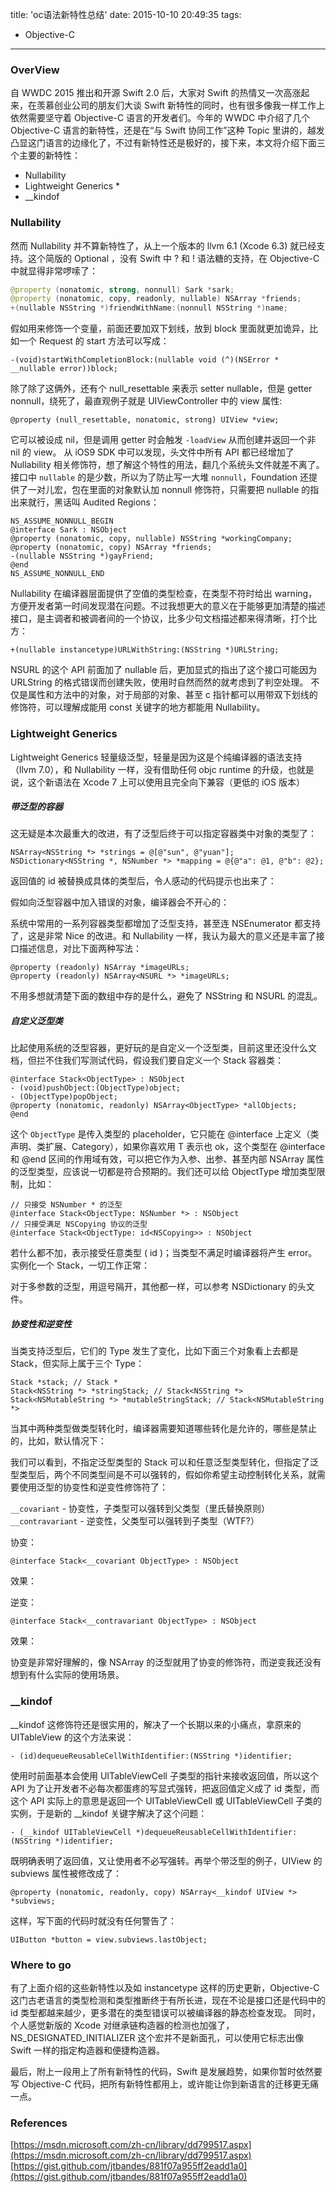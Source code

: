 title: 'oc语法新特性总结'
date: 2015-10-10 20:49:35
tags:
- Objective-C

---

### OverView
  自 WWDC 2015 推出和开源 Swift 2.0 后，大家对 Swift 的热情又一次高涨起来，在羡慕创业公司的朋友们大谈 Swift 新特性的同时，也有很多像我一样工作上依然需要坚守着 Objective-C 语言的开发者们。今年的 WWDC 中介绍了几个 Objective-C 语言的新特性，还是在“与 Swift 协同工作”这种 Topic 里讲的，越发凸显这门语言的边缘化了，不过有新特性还是极好的，接下来，本文将介绍下面三个主要的新特性：

  * Nullability
  * Lightweight Generics *
  * __kindof

### Nullability
  然而 Nullability 并不算新特性了，从上一个版本的 llvm 6.1 (Xcode 6.3) 就已经支持。这个简版的 Optional ，没有 Swift 中 ? 和 ! 语法糖的支持，在 Objective-C 中就显得非常啰嗦了：


```swift
@property (nonatomic, strong, nonnull) Sark *sark;  
@property (nonatomic, copy, readonly, nullable) NSArray *friends;  
+(nullable NSString *)friendWithName:(nonnull NSString *)name;
```

假如用来修饰一个变量，前面还要加双下划线，放到 block 里面就更加诡异，比如一个 Request 的 start 方法可以写成：

```objc
-(void)startWithCompletionBlock:(nullable void (^)(NSError * __nullable error))block;
```

除了除了这俩外，还有个 null_resettable 来表示 setter nullable，但是 getter nonnull，绕死了，最直观例子就是 UIViewController 中的 view 属性: 

```objc
@property (null_resettable, nonatomic, strong) UIView *view;
```

它可以被设成 nil，但是调用 getter 时会触发 `-loadView` 从而创建并返回一个非 nil 的 view。
从 iOS9 SDK 中可以发现，头文件中所有 API 都已经增加了 Nullability 相关修饰符，想了解这个特性的用法，翻几个系统头文件就差不离了。接口中 `nullable` 的是少数，所以为了防止写一大堆 `nonnull`，Foundation 还提供了一对儿宏，包在里面的对象默认加 nonnull 修饰符，只需要把 nullable 的指出来就行，黑话叫 Audited Regions：

```objc
NS_ASSUME_NONNULL_BEGIN
@interface Sark : NSObject
@property (nonatomic, copy, nullable) NSString *workingCompany;
@property (nonatomic, copy) NSArray *friends;
-(nullable NSString *)gayFriend;
@end
NS_ASSUME_NONNULL_END
```

Nullability 在编译器层面提供了空值的类型检查，在类型不符时给出 warning，方便开发者第一时间发现潜在问题。不过我想更大的意义在于能够更加清楚的描述接口，是主调者和被调者间的一个协议，比多少句文档描述都来得清晰，打个比方：

```objc
+(nullable instancetype)URLWithString:(NSString *)URLString;
```

NSURL 的这个 API 前面加了 nullable 后，更加显式的指出了这个接口可能因为 URLString 的格式错误而创建失败，使用时自然而然的就考虑到了判空处理。
不仅是属性和方法中的对象，对于局部的对象、甚至 c 指针都可以用带双下划线的修饰符，可以理解成能用 const 关键字的地方都能用 Nullability。

### Lightweight Generics

Lightweight Generics 轻量级泛型，轻量是因为这是个纯编译器的语法支持（llvm 7.0），和 Nullability 一样，没有借助任何 objc runtime 的升级，也就是说，这个新语法在 Xcode 7 上可以使用且完全向下兼容（更低的 iOS 版本）

##### 带泛型的容器

这无疑是本次最重大的改进，有了泛型后终于可以指定容器类中对象的类型了：

```objc
NSArray<NSString *> *strings = @[@"sun", @"yuan"];
NSDictionary<NSString *, NSNumber *> *mapping = @{@"a": @1, @"b": @2};
```

返回值的 id 被替换成具体的类型后，令人感动的代码提示也出来了：

假如向泛型容器中加入错误的对象，编译器会不开心的：

系统中常用的一系列容器类型都增加了泛型支持，甚至连 NSEnumerator 都支持了，这是非常 Nice 的改进。和 Nullability 一样，我认为最大的意义还是丰富了接口描述信息，对比下面两种写法：

```objc
@property (readonly) NSArray *imageURLs;
@property (readonly) NSArray<NSURL *> *imageURLs;
```

不用多想就清楚下面的数组中存的是什么，避免了 NSString 和 NSURL 的混乱。

##### 自定义泛型类

比起使用系统的泛型容器，更好玩的是自定义一个泛型类，目前这里还没什么文档，但拦不住我们写测试代码，假设我们要自定义一个 Stack 容器类：

```objc
@interface Stack<ObjectType> : NSObject
- (void)pushObject:(ObjectType)object;
- (ObjectType)popObject;
@property (nonatomic, readonly) NSArray<ObjectType> *allObjects;
@end
```

这个 `ObjectType` 是传入类型的 placeholder，它只能在 @interface 上定义（类声明、类扩展、Category），如果你喜欢用 T 表示也 ok，这个类型在 @interface 和 @end 区间的作用域有效，可以把它作为入参、出参、甚至内部 NSArray 属性的泛型类型，应该说一切都是符合预期的。我们还可以给 ObjectType 增加类型限制，比如：

```objc
// 只接受 NSNumber * 的泛型
@interface Stack<ObjectType: NSNumber *> : NSObject
// 只接受满足 NSCopying 协议的泛型
@interface Stack<ObjectType: id<NSCopying>> : NSObject
```

若什么都不加，表示接受任意类型 ( id )；当类型不满足时编译器将产生 error。
实例化一个 Stack，一切工作正常：

对于多参数的泛型，用逗号隔开，其他都一样，可以参考 NSDictionary 的头文件。

##### 协变性和逆变性

当类支持泛型后，它们的 Type 发生了变化，比如下面三个对象看上去都是 Stack，但实际上属于三个 Type：

```objc
Stack *stack; // Stack *
Stack<NSString *> *stringStack; // Stack<NSString *>
Stack<NSMutableString *> *mutableStringStack; // Stack<NSMutableString *>
```

当其中两种类型做类型转化时，编译器需要知道哪些转化是允许的，哪些是禁止的，比如，默认情况下：

我们可以看到，不指定泛型类型的 Stack 可以和任意泛型类型转化，但指定了泛型类型后，两个不同类型间是不可以强转的，假如你希望主动控制转化关系，就需要使用泛型的协变性和逆变性修饰符了：

`__covariant` - 协变性，子类型可以强转到父类型（里氏替换原则）
`__contravariant` - 逆变性，父类型可以强转到子类型（WTF?）

协变：

```objc
@interface Stack<__covariant ObjectType> : NSObject
```

效果：


逆变：

```objc
@interface Stack<__contravariant ObjectType> : NSObject
```

效果：

协变是非常好理解的，像 NSArray 的泛型就用了协变的修饰符，而逆变我还没有想到有什么实际的使用场景。

### __kindof

__kindof 这修饰符还是很实用的，解决了一个长期以来的小痛点，拿原来的 UITableView 的这个方法来说：

```objc
- (id)dequeueReusableCellWithIdentifier:(NSString *)identifier;
```

使用时前面基本会使用 UITableViewCell 子类型的指针来接收返回值，所以这个 API 为了让开发者不必每次都蛋疼的写显式强转，把返回值定义成了 id 类型，而这个 API 实际上的意思是返回一个 UITableViewCell 或 UITableViewCell 子类的实例，于是新的 __kindof 关键字解决了这个问题：

```objc
- (__kindof UITableViewCell *)dequeueReusableCellWithIdentifier:(NSString *)identifier;
```

既明确表明了返回值，又让使用者不必写强转。再举个带泛型的例子，UIView 的 subviews 属性被修改成了：

```objc
@property (nonatomic, readonly, copy) NSArray<__kindof UIView *> *subviews;
```

这样，写下面的代码时就没有任何警告了：

```objc
UIButton *button = view.subviews.lastObject;
```

### Where to go

有了上面介绍的这些新特性以及如 instancetype 这样的历史更新，Objective-C 这门古老语言的类型检测和类型推断终于有所长进，现在不论是接口还是代码中的 id 类型都越来越少，更多潜在的类型错误可以被编译器的静态检查发现。
同时，个人感觉新版的 Xcode 对继承链构造器的检测也加强了，NS_DESIGNATED_INITIALIZER 这个宏并不是新面孔，可以使用它标志出像 Swift 一样的指定构造器和便捷构造器。

最后，附上一段用上了所有新特性的代码，Swift 是发展趋势，如果你暂时依然要写 Objective-C 代码，把所有新特性都用上，或许能让你到新语言的迁移更无痛一点。



### References

[https://msdn.microsoft.com/zh-cn/library/dd799517.aspx](https://msdn.microsoft.com/zh-cn/library/dd799517.aspx)  
[https://gist.github.com/jtbandes/881f07a955ff2eadd1a0](https://gist.github.com/jtbandes/881f07a955ff2eadd1a0)

